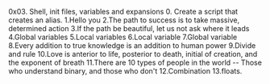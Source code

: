 0x03. Shell, init files, variables and expansions
0. Create a script that creates an alias.
1.Hello you
2.The path to success is to take massive, determined action
3.If the path be beautiful, let us not ask where it leads
4.Global variables
5.Local variables
6.Local variable
7.Global variable
8.Every addition to true knowledge is an addition to human power
9.Divide and rule
10.Love is anterior to life, posterior to death, initial of creation, and the exponent of breath
11.There are 10 types of people in the world -- Those who understand binary, and those who don't
12.Combination
13.floats.
